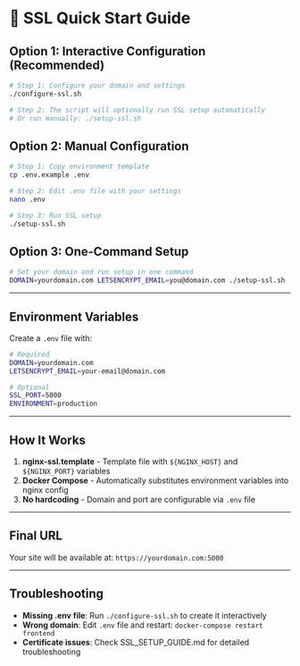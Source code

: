 # 🚀 SSL Quick Start Guide

## **Option 1: Interactive Configuration (Recommended)**

```bash
# Step 1: Configure your domain and settings
./configure-ssl.sh

# Step 2: The script will optionally run SSL setup automatically
# Or run manually: ./setup-ssl.sh
```

## **Option 2: Manual Configuration**

```bash
# Step 1: Copy environment template
cp .env.example .env

# Step 2: Edit .env file with your settings
nano .env

# Step 3: Run SSL setup
./setup-ssl.sh
```

## **Option 3: One-Command Setup**

```bash
# Set your domain and run setup in one command
DOMAIN=yourdomain.com LETSENCRYPT_EMAIL=you@domain.com ./setup-ssl.sh
```

---

## **Environment Variables**

Create a `.env` file with:

```bash
# Required
DOMAIN=yourdomain.com
LETSENCRYPT_EMAIL=your-email@domain.com

# Optional
SSL_PORT=5000
ENVIRONMENT=production
```

---

## **How It Works**

1. **nginx-ssl.template** - Template file with `${NGINX_HOST}` and `${NGINX_PORT}` variables
2. **Docker Compose** - Automatically substitutes environment variables into nginx config
3. **No hardcoding** - Domain and port are configurable via `.env` file

---

## **Final URL**

Your site will be available at: `https://yourdomain.com:5000`

---

## **Troubleshooting**

- **Missing .env file**: Run `./configure-ssl.sh` to create it interactively
- **Wrong domain**: Edit `.env` file and restart: `docker-compose restart frontend`
- **Certificate issues**: Check SSL_SETUP_GUIDE.md for detailed troubleshooting
